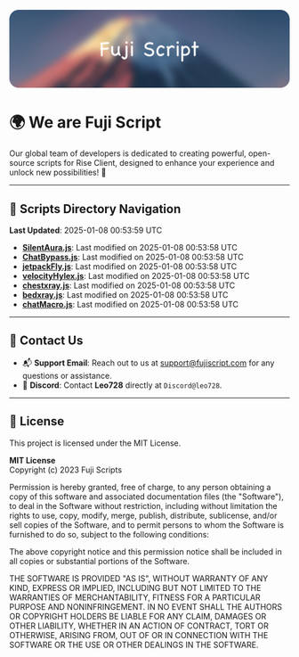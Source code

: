 ![Banner](.github/b.webp)

# 🌍 **We are Fuji Script**

Our global team of developers is dedicated to creating powerful, open-source scripts for Rise Client, designed to enhance your experience and unlock new possibilities! 🌟

---
<!-- SCRIPTS_NAVIGATION_START -->
## 📂 **Scripts Directory Navigation**

**Last Updated**: 2025-01-08 00:53:59 UTC

- **[SilentAura.js](scripts/SilentAura.js)**: Last modified on 2025-01-08 00:53:58 UTC
- **[ChatBypass.js](scripts/ChatBypass.js)**: Last modified on 2025-01-08 00:53:58 UTC
- **[jetpackFly.js](scripts/jetpackFly.js)**: Last modified on 2025-01-08 00:53:58 UTC
- **[velocityHylex.js](scripts/velocityHylex.js)**: Last modified on 2025-01-08 00:53:58 UTC
- **[chestxray.js](scripts/chestxray.js)**: Last modified on 2025-01-08 00:53:58 UTC
- **[bedxray.js](scripts/bedxray.js)**: Last modified on 2025-01-08 00:53:58 UTC
- **[chatMacro.js](scripts/chatMacro.js)**: Last modified on 2025-01-08 00:53:58 UTC

<!-- SCRIPTS_NAVIGATION_END -->

---

## 💬 **Contact Us**  
- 📬 **Support Email**: Reach out to us at [support@fujiscript.com](mailto:support@fujiscript.com) for any questions or assistance.  
- 💬 **Discord**: Contact **Leo728** directly at `Discord@leo728`.

---

## 📜 **License**

This project is licensed under the MIT License.  

**MIT License**  
Copyright (c) 2023 Fuji Scripts  

Permission is hereby granted, free of charge, to any person obtaining a copy of this software and associated documentation files (the "Software"), to deal in the Software without restriction, including without limitation the rights to use, copy, modify, merge, publish, distribute, sublicense, and/or sell copies of the Software, and to permit persons to whom the Software is furnished to do so, subject to the following conditions:  

The above copyright notice and this permission notice shall be included in all copies or substantial portions of the Software.  

THE SOFTWARE IS PROVIDED "AS IS", WITHOUT WARRANTY OF ANY KIND, EXPRESS OR IMPLIED, INCLUDING BUT NOT LIMITED TO THE WARRANTIES OF MERCHANTABILITY, FITNESS FOR A PARTICULAR PURPOSE AND NONINFRINGEMENT. IN NO EVENT SHALL THE AUTHORS OR COPYRIGHT HOLDERS BE LIABLE FOR ANY CLAIM, DAMAGES OR OTHER LIABILITY, WHETHER IN AN ACTION OF CONTRACT, TORT OR OTHERWISE, ARISING FROM, OUT OF OR IN CONNECTION WITH THE SOFTWARE OR THE USE OR OTHER DEALINGS IN THE SOFTWARE.  
